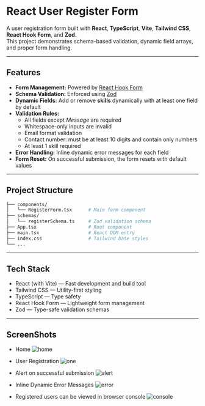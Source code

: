 # React User Register Form

A user registration form built with **React**, **TypeScript**, **Vite**, **Tailwind CSS**, **React Hook Form**, and **Zod**.  
This project demonstrates schema-based validation, dynamic field arrays, and proper form handling.

---

## Features

- **Form Management:** Powered by [React Hook Form](https://react-hook-form.com/)  
- **Schema Validation:** Enforced using [Zod](https://zod.dev)  
- **Dynamic Fields:** Add or remove **skills** dynamically with at least one field by default  
- **Validation Rules:**
  - All fields except *Message* are required
  - Whitespace-only inputs are invalid
  - Email format validation
  - Contact number: must be at least 10 digits and contain only numbers
  - At least 1 skill required
- **Error Handling:** Inline dynamic error messages for each field  
- **Form Reset:** On successful submission, the form resets with default values  

---

## Project Structure

```bash
├── components/
│   └── RegisterForm.tsx      # Main form component
├── schemas/
│   └── registerSchema.ts     # Zod validation schema
├── App.tsx                   # Root component
├── main.tsx                  # React DOM entry
├── index.css                 # Tailwind base styles
└── ...
```

---

## Tech Stack

- React (with Vite) — Fast development and build tool
- Tailwind CSS — Utility-first styling
- TypeScript — Type safety
- React Hook Form — Lightweight form management
- Zod — Type-safe validation schemas


---

## ScreenShots

- Home
![home](home.png)

- User Registration
![one](one.png)

- Alert on successful submission
![alert](alert.png)

- Inline Dynamic Error Messages
![error](error.png)

- Registered users can be viewed in browser console
![console](console.png)
